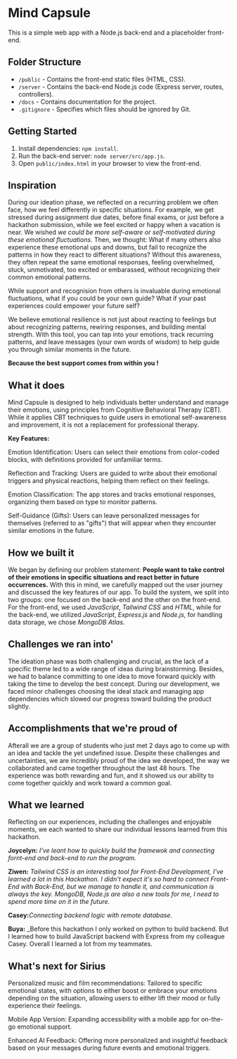 # Mind Capsule

This is a simple web app with a Node.js back-end and a placeholder front-end.

## Folder Structure

- `/public` - Contains the front-end static files (HTML, CSS).
- `/server` - Contains the back-end Node.js code (Express server, routes, controllers).
- `/docs` - Contains documentation for the project.
- `.gitignore` - Specifies which files should be ignored by Git.

## Getting Started

1. Install dependencies: `npm install`.
2. Run the back-end server: `node server/src/app.js`.
3. Open `public/index.html` in your browser to view the front-end.

## Inspiration
During our ideation phase, we reflected on a recurring problem we often face, how we feel differently in specific situations. For example, we get stressed during assignment due dates, before final exams, or just before a hackathon submission, while we feel excited or happy when a vacation is near. We wished _we could be more self-aware or self-motivated during these emotional fluctuations_. Then, we thought: What if many others also experience these emotional ups and downs, but fail to recognize the patterns in how they react to different situations? Without this awareness, they often repeat the same emotional responses, feeling overwhelmed, stuck, unmotivated, too excited or embarassed, without recognizing their common emotional patterns.

While support and recognision from others is invaluable during emotional fluctuations, what if you could be your own guide? What if your past experiences could empower your future self?

We believe emotional resilience is not just about reacting to feelings but about recognizing patterns, rewiring responses, and building mental strength. With this tool, you can tap into your emotions, track recurring patterns, and leave messages (your own words of wisdom) to help guide you through similar moments in the future. 

**Because the best support comes from within you !**

## What it does
Mind Capsule is designed to help individuals better understand and manage their emotions, using principles from Cognitive Behavioral Therapy (CBT). While it applies CBT techniques to guide users in emotional self-awareness and improvement, it is not a replacement for professional therapy.

**Key Features:**

Emotion Identification: Users can select their emotions from color-coded blocks, with definitions provided for unfamiliar terms.

Reflection and Tracking: Users are guided to write about their emotional triggers and physical reactions, helping them reflect on their feelings.

Emotion Classification: The app stores and tracks emotional responses, organizing them based on type to monitor patterns.

Self-Guidance (Gifts): Users can leave personalized messages for themselves (referred to as "gifts") that will appear when they encounter similar emotions in the future.

## How we built it
We began by defining our problem statement: 
**People want to take control of their emotions in specific situations and react better in future occurrences.** 
With this in mind, we carefully mapped out the user journey and discussed the key features of our app. To build the system, we split into two groups: one focused on the back-end and the other on the front-end. 
For the front-end, we used _JavaScript_, _Tailwind CSS_ and _HTML_, while for the back-end, we utilized _JavaScript_, _Express.js_ and _Node.js_, for handling data storage, we chose _MongoDB Atlas_.

## Challenges we ran into'
The ideation phase was both challenging and crucial, as the lack of a specific theme led to a wide range of ideas during brainstorming. Besides, we had to balance committing to one idea to move forward quickly with taking the time to develop the best concept. 
During our development, we faced minor challenges choosing the ideal stack and managing app dependencies which slowed our progress toward building the product slightly.

## Accomplishments that we're proud of
Afterall we are a group of students who just met 2 days ago to come up with an idea and tackle the yet undefined issue. Despite these challenges and uncertainties, we are incredibly proud of the idea we developed, the way we collaborated and came together throughout the last 48 hours. The experience was both rewarding and fun, and it showed us our ability to come together quickly and work toward a common goal.

## What we learned
Reflecting on our experiences, including the challenges and enjoyable moments, we each wanted to share our individual lessons learned from this hackathon.

**Joycelyn:** _I've leant how to quickly build the framewok and connecting fornt-end and back-end to run the program._

**Ziwen:** _Tailwind CSS is an interesting tool for Front-End Development, I've learned a lot in this Hackathon. I didn't expect it's so hard to connect Front-End with Back-End, but we manage to handle it, and communication is always the key. MongoDB, Node.js are also a new tools for me, I need to spend more time on it in the future._

**Casey:**_Connecting backend logic with remote database._

**Buya:** _Before this hackathon I only worked on python to build backend. But I learned how to build JavaScript backend with Express from my colleague Casey. Overall I learned a lot from my teammates.

## What's next for Sirius
Personalized music and film recommendations: Tailored to specific emotional states, with options to either boost or embrace your emotions depending on the situation, allowing users to either lift their mood or fully experience their feelings.

Mobile App Version: Expanding accessibility with a mobile app for on-the-go emotional support.

Enhanced AI Feedback: Offering more personalized and insightful feedback based on your messages during future events and emotional triggers.
